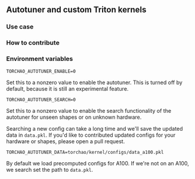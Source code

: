 ## Autotuner and custom Triton kernels

### Use case

### How to contribute

### Environment variables

`TORCHAO_AUTOTUNER_ENABLE=0`

Set this to a nonzero value to enable the autotuner. This is turned off by default, because it is still an experimental feature.

`TORCHAO_AUTOTUNER_SEARCH=0`

Set this to a nonzero value to enable the search functionality of the autotuner for unseen shapes or on unknown hardware.

Searching a new config can take a long time and we'll save the updated data in `data.pkl`. If you'd like to contributed updated configs for your hardware or shapes, please open a pull request.

`TORCHAO_AUTOTUNER_DATA=torchao/kernel/configs/data_a100.pkl`

By default we load precomputed configs for A100. If we're not on an A100, we search set the path to `data.pkl`.

